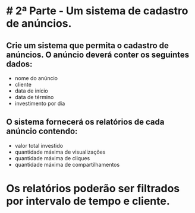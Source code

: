 # # 2ª Parte - Um sistema de cadastro de anúncios.

## Crie um sistema que permita o cadastro de anúncios. O anúncio deverá conter os seguintes dados:
- nome do anúncio
- cliente
- data de início
- data de término
- investimento por dia
 
## O sistema fornecerá os relatórios de cada anúncio contendo:
- valor total investido
- quantidade máxima de visualizações
- quantidade máxima de cliques
- quantidade máxima de compartilhamentos

# Os relatórios poderão ser filtrados por intervalo de tempo e cliente.
